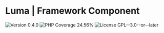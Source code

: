 # Luma | Framework Component

<div>
<!-- Version Badge -->
<img src="https://img.shields.io/badge/Version-0.4.0-blue" alt="Version 0.4.0">
<!-- PHP Coverage Badge -->
<img src="https://img.shields.io/badge/PHP Coverage-24.56%25-red" alt="PHP Coverage 24.56%">
<!-- License Badge -->
<img src="https://img.shields.io/badge/License-GPL--3.0--or--later-34ad9b" alt="License GPL--3.0--or--later">
</div>